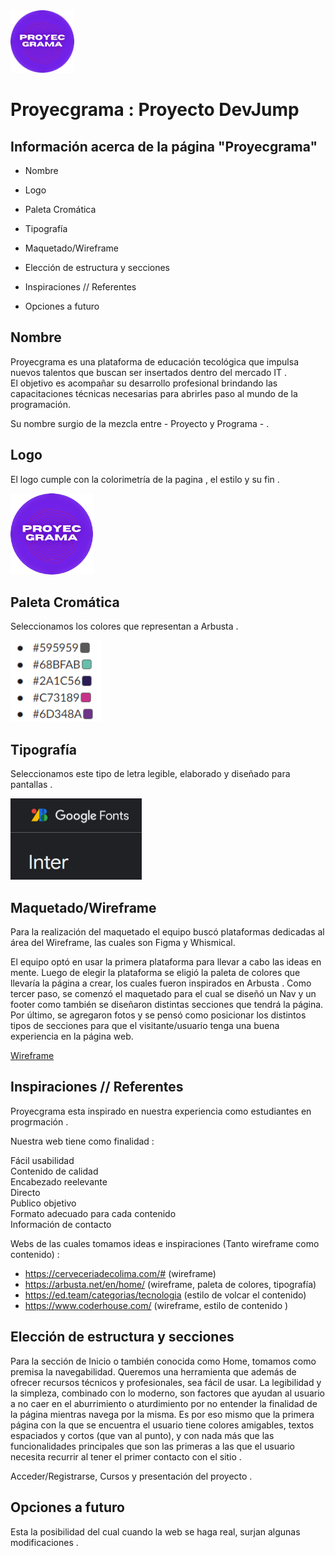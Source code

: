 <img src="img/logo.png" height='100px'>

# Proyecgrama : Proyecto DevJump

## Información acerca de la página "Proyecgrama"

* Nombre

* Logo 

* Paleta Cromática

* Tipografía

* Maquetado/Wireframe

* Elección de estructura y secciones

* Inspiraciones // Referentes

* Opciones a futuro

## Nombre 

Proyecgrama es una plataforma de educación tecológica que impulsa nuevos talentos que buscan ser insertados dentro del mercado IT . <br>
El objetivo es acompañar su desarrollo profesional brindando las capacitaciones técnicas necesarias para abrirles paso al mundo de la programación.

Su nombre surgio de la mezcla entre - Proyecto y Programa - . 

## Logo

El logo cumple con la colorimetría de la pagina , el estilo y su fin . 

<img src="img/logo.png" height='130px'>

## Paleta Cromática

Seleccionamos los colores que representan a Arbusta .

<img src="img/colorimetria.png" height='130px'>

## Tipografía

Seleccionamos este tipo de letra legible, elaborado y diseñado para pantallas .

<img src="img/tipografia.png" height='130px'>

## Maquetado/Wireframe

Para la realización del maquetado el equipo buscó plataformas dedicadas al área del Wireframe, las cuales son Figma y Whismical. 

El equipo optó en usar la primera plataforma para llevar a cabo las ideas en mente. Luego de elegir la plataforma se eligió la paleta de colores que llevaría la página a crear, los cuales fueron inspirados en Arbusta . Como tercer paso, se comenzó el maquetado para el cual se diseñó un Nav y un footer como también se diseñaron distintas secciones que tendrá la página. Por último, se agregaron fotos y se pensó como posicionar los distintos tipos de secciones para que el visitante/usuario tenga una buena experiencia en la página web.

[Wireframe](https://www.figma.com/file/6Vz4FdXkiOXlXJduHf1jVP/Untitled?node-id=0%3A1)

## Inspiraciones // Referentes 

Proyecgrama esta inspirado en nuestra experiencia como estudiantes en progrmación . <br>

Nuestra web tiene como finalidad :

Fácil usabilidad <br> 
Contenido de calidad <br> 
Encabezado reelevante <br> 
Directo <br> 
Publico objetivo <br> 
Formato adecuado para cada contenido <br> 
Información de contacto <br>

Webs de las cuales tomamos ideas e inspiraciones (Tanto wireframe como contenido) :

* https://cerveceriadecolima.com/# (wireframe)
* https://arbusta.net/en/home/ (wireframe, paleta de colores, tipografía)
* https://ed.team/categorias/tecnologia (estilo de volcar el contenido)
* https://www.coderhouse.com/ (wireframe, estilo de contenido )

## Elección de estructura y secciones

Para la sección de Inicio o también conocida como Home, tomamos como premisa la navegabilidad. Queremos una herramienta que además de ofrecer recursos técnicos y profesionales, sea fácil de usar. La legibilidad y la simpleza, combinado con lo moderno, son factores que ayudan al usuario a no caer en el aburrimiento o aturdimiento por no entender la finalidad de la página mientras navega por la misma. Es por eso mismo que la primera página con la que se encuentra el usuario tiene colores amigables, textos espaciados y cortos (que van al punto), y con nada más que las funcionalidades principales que son las primeras a las que el usuario necesita recurrir al tener el primer contacto con el sitio . 

Acceder/Registrarse, Cursos y presentación del proyecto .

## Opciones a futuro

Esta la posibilidad del cual cuando la web se haga real, surjan algunas modificaciones . 




